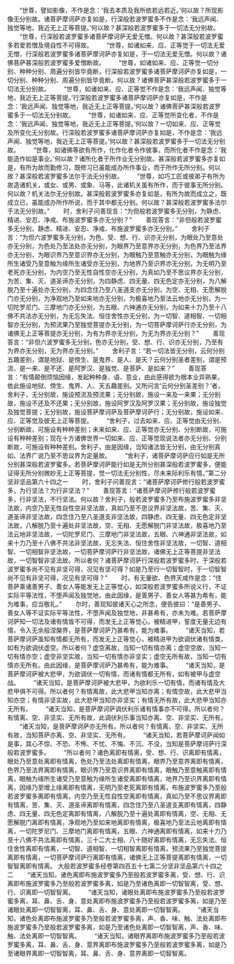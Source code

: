 <!-- { "loadSidebar": true } -->
　　“世尊，譬如影像，不作是念：‘我去本质及我所依若远若近。’何以故？所现影像无分别故。诸菩萨摩诃萨亦复如是，行深般若波罗蜜多不作是念：‘我远声闻、独觉等地，我近无上正等菩提。’何以故？甚深般若波罗蜜多于一切法无分别故。
　　“世尊，行深般若波罗蜜多诸菩萨摩诃萨无爱无憎。何以故？甚深般若波罗蜜多若爱若憎及境自性不可得故。
　　“世尊，如诸如来、应、正等觉于一切法无爱无憎，行深般若波罗蜜多诸菩萨摩诃萨亦复如是，于一切法无爱无憎。何以故？诸佛菩萨甚深般若波罗蜜多爱憎断故。
　　“世尊，如诸如来、应、正等觉一切分别、种种分别、周遍分别皆毕竟断，行深般若波罗蜜多诸菩萨摩诃萨亦复如是，一切分别、种种分别、周遍分别皆毕竟断。何以故？诸佛菩萨甚深般若波罗蜜多于一切法无分别故。
　　“世尊，如诸如来、应、正等觉不作是念：‘我远声闻、独觉等地，我近无上正等菩提。’行深般若波罗蜜多诸菩萨摩诃萨亦复如是，不作是念：‘我远声闻、独觉等地，我近无上正等菩提。’何以故？诸佛菩萨甚深般若波罗蜜多于一切法无分别故。
　　“世尊，如诸如来、应、正等觉所变化者，不作是念：‘我远声闻、独觉等地，我近无上正等菩提。’何以故？一切如来、应、正等觉及所变化无分别故。行深般若波罗蜜多诸菩萨摩诃萨亦复如是，不作是念：‘我远声闻、独觉等地，我近无上正等菩提。’何以故？甚深般若波罗蜜多于一切法无分别故。
　　“世尊，如诸佛等欲有所作，化作化者令作彼事，而所化者不作是念：‘我能造作如是事业。’何以故？诸所化者于所作业无分别故。甚深般若波罗蜜多亦复如是，有所为故而勤修习，既修习已虽能成办所作事业，而于所作无所分别。何以故？甚深般若波罗蜜多法尔于法无分别故。
　　“世尊，如巧工匠或彼弟子有所为故造诸机关，或女、或男、或象、马等，此诸机关虽有所作，而于彼事无所分别。何以故？机关法尔无分别故。甚深般若波罗蜜多亦复如是，有所为故而成立之，既成立已，虽能成办所作所说，而于其中都无分别。何以故？甚深般若波罗蜜多法尔于法无分别故。”
　　时，舍利子问善现言：“为但般若波罗蜜多无分别，为静虑、精进、安忍、净戒、布施波罗蜜多亦无分别？”
　　善现答言：“非但般若波罗蜜多无分别，静虑、精进、安忍、净戒、布施波罗蜜多亦无分别。”
　　舍利子言：“为但六波罗蜜多无分别，为色、受、想、行、识亦无分别，为眼处乃至意处亦无分别，为色处乃至法处亦无分别，为眼界乃至意界亦无分别，为色界乃至法界亦无分别，为眼识界乃至意识界亦无分别，为眼触乃至意触亦无分别，为眼触为缘所生诸受乃至意触为缘所生诸受亦无分别，为地界乃至识界亦无分别，为无明乃至老死亦无分别，为内空乃至无性自性空亦无分别，为真如乃至不思议界亦无分别，为苦、集、灭、道圣谛亦无分别，为四静虑、四无量、四无色定亦无分别，为八解脱乃至十遍处亦无分别，为四念住乃至八圣道支亦无分别，为空、无相、无愿解脱门亦无分别，为净观地乃至如来地亦无分别，为极喜地乃至法云地亦无分别，为一切陀罗尼门、三摩地门亦无分别，为五眼、六神通亦无分别，为如来十力乃至十八佛不共法亦无分别，为无忘失法、恒住舍性亦无分别，为一切智、道相智、一切相智亦无分别，为预流果乃至独觉菩提亦无分别，为一切菩萨摩诃萨行亦无分别，为诸佛无上正等菩提亦无分别，为有为界亦无分别，为无为界亦无分别？”
　　善现答言：“非但六波罗蜜多无分别，色亦无分别，受、想、行、识亦无分别，乃至有为界亦无分别，无为界亦无分别。”
　　舍利子言：“若一切法皆无分别，云何分别五趣差别，谓是地狱、是傍生、是鬼界、是人、是天？云何分别圣者差别，谓是预流、是一来、是不还、是阿罗汉、是独觉、是菩萨、是如来？”
　　善现答言：“有情颠倒烦恼因缘，发起种种身、语、意业，由此感得欲为根本业异熟果，依此施设地狱、傍生、鬼界、人、天五趣差别。又所问言‘云何分别圣差别？’者，舍利子，无分别故，施设预流及预流果；无分别故，施设一来及一来果；无分别故，施设不还及不还果；无分别故，施设阿罗汉及阿罗汉果；无分别故，施设独觉及独觉菩提；无分别故，施设菩萨摩诃萨及菩萨摩诃萨行；无分别故，施设如来、应、正等觉及彼无上正等菩提。
　　“舍利子，过去如来、应、正等觉由无分别、分别断故，可施设有种种差别；未来如来、应、正等觉亦无分别、分别断故，可施设有种种差别；现在十方诸佛世界一切如来、应、正等觉现说法者亦无分别、分别断故，可施设有种种差别。舍利子，由是因缘，当知诸法皆无分别，由无分别真如、法界广说乃至不思议界为定量故。
　　“舍利子，诸菩萨摩诃萨应行如是无所分别甚深般若波罗蜜多。若菩萨摩诃萨能行如是无所分别甚深般若波罗蜜多，便能证得无所分别微妙无上正等菩提，觉一切法无分别性，尽未来际利乐有情。”第二分坚非坚品第六十四之一
　　时，舍利子问善现言：“诸菩萨摩诃萨修行般若波罗蜜多，为行坚法？为行非坚法？”
　　善现答言：“诸菩萨摩诃萨修行般若波罗蜜多，行非坚法，不行坚法。何以故？舍利子，般若波罗蜜多乃至布施波罗蜜多非坚法故，内空乃至无性自性空非坚法故，真如乃至不思议界非坚法故，苦、集、灭、道圣谛非坚法故，四念住乃至八圣道支非坚法故，四静虑、四无量、四无色定非坚法故，八解脱乃至十遍处非坚法故，空、无相、无愿解脱门非坚法故，极喜地乃至法云地非坚法故，一切陀罗尼门、三摩地门非坚法故，五眼、六神通非坚法故，如来十力乃至十八佛不共法非坚法故，无忘失法、恒住舍性非坚法故，一切智、道相智、一切相智非坚法故，一切菩萨摩诃萨行非坚法故，诸佛无上正等菩提非坚法故，一切智智非坚法故。所以者何？诸菩萨摩诃萨行深般若波罗蜜多时，于深般若波罗蜜多尚不见有非坚可得，况见有坚可得？如是乃至行一切智智时，于一切智智尚不见有非坚可得，况见有坚可得？”
　　时，有无量欲、色界天咸作是念：“住菩萨乘诸善男子、善女人等能发无上正等觉心，如深般若波罗蜜多所说义行，不证实际平等法性，不堕声闻及独觉地，由此因缘，是善男子、善女人等甚为希有，能为难事，应当敬礼。”
　　尔时，善现知彼诸天心之所念，便告彼曰：“是善男子、善女人等不证实际平等法性，不堕声闻及独觉地，非甚希有，亦未为难。若菩萨摩诃萨知一切法及诸有情皆不可得，而发无上正等觉心，被精进甲，誓度无量无边有情，令入无余般涅槃界，是菩萨摩诃萨乃甚希有，能为难事。
　　“诸天当知，若菩萨摩诃萨虽知有情都无所有，而发无上正等觉心，被精进甲为欲调伏诸有情类，如有为欲调伏虚空。所以者何？虚空离故，当知一切有情亦离；虚空空故，当知一切有情亦空；虚空非坚实故，当知一切有情亦非坚实；虚空无所有故，当知一切有情亦无所有。由此因缘，是菩萨摩诃萨乃甚希有，能为难事。
　　“诸天当知，是菩萨摩诃萨被大悲甲，为欲调伏一切有情，而诸有情都无所有，如有被甲与虚空战。
　　“诸天当知，是菩萨摩诃萨被大悲甲，为欲利乐一切有情，而诸有情及大悲甲俱不可得。所以者何？有情离故，此大悲甲当知亦离；有情空故，此大悲甲当知亦空；有情非坚实故，此大悲甲当知亦非坚实；有情无所有故，此大悲甲当知亦无所有。
　　“诸天当知，是菩萨摩诃萨调伏利乐诸有情事亦不可得。所以者何？有情离、空、非坚实、无所有故，此调伏利乐事当知亦离、空、非坚实、无所有。
　　“诸天当知，是菩萨摩诃萨亦无所有。所以者何？有情离、空、非坚实、无所有故，当知菩萨亦离、空、非坚实、无所有。
　　“诸天当知，若菩萨摩诃萨闻如是事，其心不惊、不恐、不怖、不忧、不悔、不沉、不没，当知是菩萨摩诃萨行深般若波罗蜜多。
　　“所以者何？诸色离即有情离，受、想、行、识离即有情离，眼处乃至意处离即有情离，色处乃至法处离即有情离，眼界乃至意界离即有情离，色界乃至法界离即有情离，眼识界乃至意识界离即有情离，眼触乃至意触离即有情离，眼触为缘所生诸受乃至意触为缘所生诸受离即有情离，地界乃至识界离即有情离，因缘乃至增上缘离即有情离，无明乃至老死离即有情离，布施波罗蜜多乃至般若波罗蜜多离即有情离，内空乃至无性自性空离即有情离，真如乃至不思议界离即有情离，苦、集、灭、道圣谛离即有情离，四念住乃至八圣道支离即有情离，四静虑、四无量、四无色定离即有情离，八解脱乃至十遍处离即有情离，空、无相、无愿解脱门离即有情离，净观地乃至如来地离即有情离，极喜地乃至法云地离即有情离，一切陀罗尼门、三摩地门离即有情离，五眼、六神通离即有情离，如来十力乃至十八佛不共法离即有情离，三十二大士相、八十随好离即有情离，无忘失法、恒住舍性离即有情离，一切智、道相智、一切相智离即有情离，预流果乃至独觉菩提离即有情离，一切菩萨摩诃萨行离即有情离，诸佛无上正等菩提离即有情离，一切智智离即有情离。
大般若波罗蜜多经卷第四百五十七第二分坚非坚品第六十四之二
　　“诸天当知，诸色离即布施波罗蜜多乃至般若波罗蜜多离，受、想、行、识离即布施波罗蜜多乃至般若波罗蜜多离，如是乃至诸色离即一切智智离，受、想、行、识离即一切智智离。
　　“诸天当知，诸眼处离即布施波罗蜜多乃至般若波罗蜜多离，耳、鼻、舌、身、意处离即布施波罗蜜多乃至般若波罗蜜多离，如是乃至诸眼处离即一切智智离，耳、鼻、舌、身、意处离即一切智智离。
　　“诸天当知，诸色处离即布施波罗蜜多乃至般若波罗蜜多离，声、香、味、触、法处离即布施波罗蜜多乃至般若波罗蜜多离，如是乃至诸色处离即一切智智离，声、香、味、触、法处离即一切智智离。
　　“诸天当知，诸眼界离即布施波罗蜜多乃至般若波罗蜜多离，耳、鼻、舌、身、意界离即布施波罗蜜多乃至般若波罗蜜多离，如是乃至诸眼界离即一切智智离，耳、鼻、舌、身、意界离即一切智智离。
